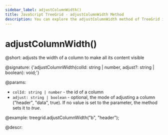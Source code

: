 ```yaml
---
sidebar_label: adjustColumnWidth()
title: JavaScript TreeGrid - adjustColumnWidth Method 
description: You can explore the adjustColumnWidth method of TreeGrid in the documentation of the DHTMLX JavaScript UI library. Browse developer guides and API reference, try out code examples and live demos, and download a free 30-day evaluation version of DHTMLX Suite.
---
```


# adjustColumnWidth()

@short: adjusts the width of a column to make all its content visible

@signature: {'adjustColumnWidth(colId: string | number, adjust?: string | boolean): void;'}

@params:
- `colId: string | number` - the id of a column
- `adjust: string | boolean` - optional, the mode of adjusting a column ("header", "data", true). If no value is set to the parameter, the method sets it to *true*.

@example:
treegrid.adjustColumnWidth("b", "header");

@descr:



[comment]: # (@relatedapi: treegrid/api/treegrid_adjust_config.md)
